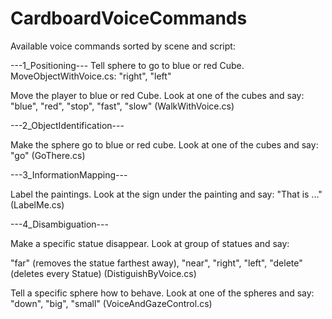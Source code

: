# CardboardVoiceCommands

Available voice commands sorted by scene and script:

---1_Positioning---
Tell sphere to go to blue or red Cube.
MoveObjectWithVoice.cs:
"right",
"left"	

Move the player to blue or red Cube. Look at one of the cubes and say:
"blue",
"red",
"stop",
"fast",
"slow"
(WalkWithVoice.cs)



---2_ObjectIdentification---

Make the sphere go to blue or red cube. Look at one of the cubes and say:
"go"
(GoThere.cs)



---3_InformationMapping---

Label the paintings. Look at the sign under the painting and say:
"That is ..."
(LabelMe.cs)



---4_Disambiguation---

Make a specific statue disappear. Look at group of statues and say: 

"far" (removes the statue farthest away),
"near",
"right",
"left",
"delete" (deletes every Statue)
(DistiguishByVoice.cs)

Tell a specific sphere how to behave. Look at one of the spheres and say:
"down",
"big",
"small"
(VoiceAndGazeControl.cs)
